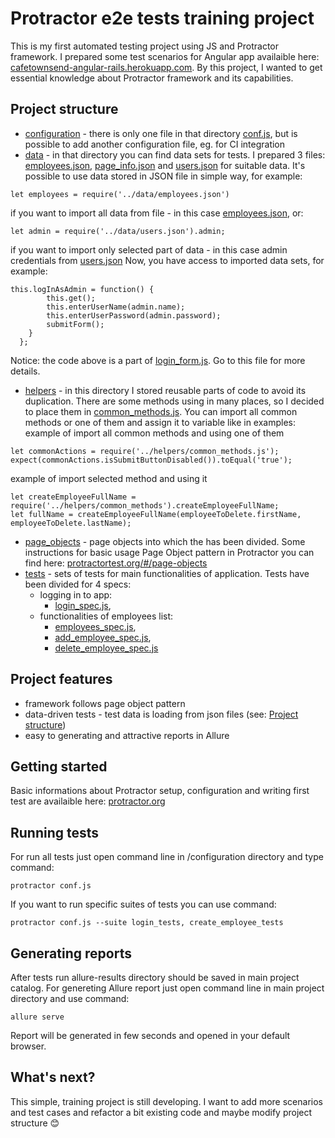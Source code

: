 # Protractor e2e tests training project

This is my first automated testing project using JS and Protractor framework. I prepared some test scenarios for Angular app availaible here: [cafetownsend-angular-rails.herokuapp.com](http://cafetownsend-angular-rails.herokuapp.com).
By this project, I wanted to get essential knowledge about Protractor framework and its capabilities.

## Project structure
- [configuration](configuration) - there is only one file in that directory [conf.js](configuration/conf.js), but is possible to add another configuration file, eg. for CI integration
- [data](data) - in that directory you can find data sets for tests. I prepared 3 files: [employees.json](data/employees.json), [page_info.json](data/page_info.json) and [users.json](data/users.json) for suitable data. It's possible to use data stored in JSON file in simple way, for example:
```
let employees = require('../data/employees.json')
```
if you want to import all data from file - in this case [employees.json](data/employees.json), or:
```
let admin = require('../data/users.json').admin;
```
if you want to import only selected part of data - in this case admin credentials from [users.json](data/users.json)
Now, you have access to imported data sets, for example:
```
this.logInAsAdmin = function() {
        this.get();
        this.enterUserName(admin.name);
        this.enterUserPassword(admin.password);
        submitForm();
    }
  };
  ```
  Notice: the code above is a part of [login_form.js](page_objects/login_form.js). Go to this file for more details.

- [helpers](helpers) - in this directory I stored reusable parts of code to avoid its duplication. There are some methods using in many places, so I decided to place them in [common_methods.js](helpers/common_methods.js). You can import all common methods or one of them and assign it to variable like in examples:
example of import all common methods and using one of them
```
let commonActions = require('../helpers/common_methods.js');
expect(commonActions.isSubmitButtonDisabled()).toEqual('true');
```
example of import selected method and using it
```
let createEmployeeFullName = require('../helpers/common_methods').createEmployeeFullName;
let fullName = createEmployeeFullName(employeeToDelete.firstName, employeeToDelete.lastName);
```
- [page_objects](page_objects) - page objects into which the has been divided. Some instructions for basic usage Page Object pattern in Protractor you can find here: [protractortest.org/#/page-objects](https://www.protractortest.org/#/page-objects)
- [tests](tests) -  sets of tests for main functionalities of application. Tests have been divided for 4 specs:
  - logging in to app:
    - [login_spec.js](tests/login_spec.js),
  - functionalities of employees list:
    - [employees_spec.js](tests/employees_spec.js),
    - [add_employee_spec.js](tests/add_employee_spec.js),
    - [delete_employee_spec.js](tests/delete_employee_spec.js)

## Project features
- framework follows page object pattern
- data-driven tests - test data is loading from json files (see: [Project structure](README.md#Project-structure))
- easy to generating and attractive reports in Allure

## Getting started
Basic informations about Protractor setup, configuration and writing first test are availaible here: [protractor.org](https://www.protractortest.org/#/)

## Running tests
For run all tests just open command line in /configuration directory and type command:
```
protractor conf.js
```
If you want to run specific suites of tests you can use command:
```
protractor conf.js --suite login_tests, create_employee_tests
```

## Generating reports
After tests run allure-results directory should be saved in main project catalog. For genereting Allure report just open command line in main project directory and use command:
```
allure serve
```
Report will be generated in few seconds and opened in your default browser.

## What's next?
This simple, training project is still developing. I want to add more scenarios and test cases and refactor a bit existing code and maybe modify project structure :blush: